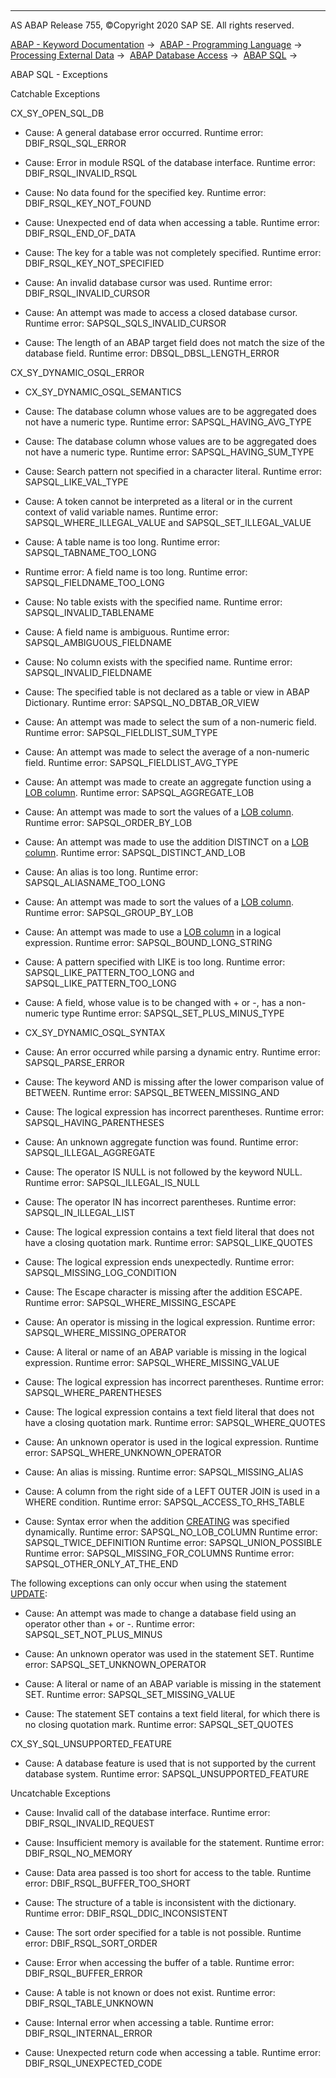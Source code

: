   

* * *

AS ABAP Release 755, ©Copyright 2020 SAP SE. All rights reserved.

[ABAP - Keyword Documentation](https://help.sap.com/doc/abapdocu_755_index_htm/7.55/en-US/abenabap.htm) →  [ABAP - Programming Language](https://help.sap.com/doc/abapdocu_755_index_htm/7.55/en-US/abenabap_reference.htm) →  [Processing External Data](https://help.sap.com/doc/abapdocu_755_index_htm/7.55/en-US/abenabap_language_external_data.htm) →  [ABAP Database Access](https://help.sap.com/doc/abapdocu_755_index_htm/7.55/en-US/abenabap_sql.htm) →  [ABAP SQL](https://help.sap.com/doc/abapdocu_755_index_htm/7.55/en-US/abenopensql.htm) → 

ABAP SQL - Exceptions

Catchable Exceptions

CX\_SY\_OPEN\_SQL\_DB

-   Cause: A general database error occurred.
    Runtime error: DBIF\_RSQL\_SQL\_ERROR

-   Cause: Error in module RSQL of the database interface.
    Runtime error: DBIF\_RSQL\_INVALID\_RSQL

-   Cause: No data found for the specified key.
    Runtime error: DBIF\_RSQL\_KEY\_NOT\_FOUND

-   Cause: Unexpected end of data when accessing a table.
    Runtime error: DBIF\_RSQL\_END\_OF\_DATA

-   Cause: The key for a table was not completely specified.
    Runtime error: DBIF\_RSQL\_KEY\_NOT\_SPECIFIED

-   Cause: An invalid database cursor was used.
    Runtime error: DBIF\_RSQL\_INVALID\_CURSOR

-   Cause: An attempt was made to access a closed database cursor.
    Runtime error: SAPSQL\_SQLS\_INVALID\_CURSOR

-   Cause: The length of an ABAP target field does not match the size of the database field.
    Runtime error: DBSQL\_DBSL\_LENGTH\_ERROR

CX\_SY\_DYNAMIC\_OSQL\_ERROR

-   CX\_SY\_DYNAMIC\_OSQL\_SEMANTICS

-   Cause: The database column whose values are to be aggregated does not have a numeric type.
    Runtime error: SAPSQL\_HAVING\_AVG\_TYPE

-   Cause: The database column whose values are to be aggregated does not have a numeric type.
    Runtime error: SAPSQL\_HAVING\_SUM\_TYPE

-   Cause: Search pattern not specified in a character literal.
    Runtime error: SAPSQL\_LIKE\_VAL\_TYPE

-   Cause: A token cannot be interpreted as a literal or in the current context of valid variable names.
    Runtime error: SAPSQL\_WHERE\_ILLEGAL\_VALUE and SAPSQL\_SET\_ILLEGAL\_VALUE

-   Cause: A table name is too long.
    Runtime error: SAPSQL\_TABNAME\_TOO\_LONG

-   Runtime error: A field name is too long.
    Runtime error: SAPSQL\_FIELDNAME\_TOO\_LONG

-   Cause: No table exists with the specified name.
    Runtime error: SAPSQL\_INVALID\_TABLENAME

-   Cause: A field name is ambiguous.
    Runtime error: SAPSQL\_AMBIGUOUS\_FIELDNAME

-   Cause: No column exists with the specified name.
    Runtime error: SAPSQL\_INVALID\_FIELDNAME

-   Cause: The specified table is not declared as a table or view in ABAP Dictionary.
    Runtime error: SAPSQL\_NO\_DBTAB\_OR\_VIEW

-   Cause: An attempt was made to select the sum of a non-numeric field.
    Runtime error: SAPSQL\_FIELDLIST\_SUM\_TYPE

-   Cause: An attempt was made to select the average of a non-numeric field.
    Runtime error: SAPSQL\_FIELDLIST\_AVG\_TYPE

-   Cause: An attempt was made to create an aggregate function using a [LOB column](https://help.sap.com/doc/abapdocu_755_index_htm/7.55/en-US/abenlob_glosry.htm "Glossary Entry").
    Runtime error: SAPSQL\_AGGREGATE\_LOB

-   Cause: An attempt was made to sort the values of a [LOB column](https://help.sap.com/doc/abapdocu_755_index_htm/7.55/en-US/abenlob_glosry.htm "Glossary Entry").
    Runtime error: SAPSQL\_ORDER\_BY\_LOB

-   Cause: An attempt was made to use the addition DISTINCT on a [LOB column](https://help.sap.com/doc/abapdocu_755_index_htm/7.55/en-US/abenlob_glosry.htm "Glossary Entry").
    Runtime error: SAPSQL\_DISTINCT\_AND\_LOB

-   Cause: An alias is too long.
    Runtime error: SAPSQL\_ALIASNAME\_TOO\_LONG

-   Cause: An attempt was made to sort the values of a [LOB column](https://help.sap.com/doc/abapdocu_755_index_htm/7.55/en-US/abenlob_glosry.htm "Glossary Entry").
    Runtime error: SAPSQL\_GROUP\_BY\_LOB

-   Cause: An attempt was made to use a [LOB column](https://help.sap.com/doc/abapdocu_755_index_htm/7.55/en-US/abenlob_glosry.htm "Glossary Entry") in a logical expression.
    Runtime error: SAPSQL\_BOUND\_LONG\_STRING

-   Cause: A pattern specified with LIKE is too long.
    Runtime error: SAPSQL\_LIKE\_PATTERN\_TOO\_LONG and SAPSQL\_LIKE\_PATTERN\_TOO\_LONG

-   Cause: A field, whose value is to be changed with + or \-, has a non-numeric type
    Runtime error: SAPSQL\_SET\_PLUS\_MINUS\_TYPE

-   CX\_SY\_DYNAMIC\_OSQL\_SYNTAX

-   Cause: An error occurred while parsing a dynamic entry.
    Runtime error: SAPSQL\_PARSE\_ERROR

-   Cause: The keyword AND is missing after the lower comparison value of BETWEEN.
    Runtime error: SAPSQL\_BETWEEN\_MISSING\_AND

-   Cause: The logical expression has incorrect parentheses.
    Runtime error: SAPSQL\_HAVING\_PARENTHESES

-   Cause: An unknown aggregate function was found.
    Runtime error: SAPSQL\_ILLEGAL\_AGGREGATE

-   Cause: The operator IS NULL is not followed by the keyword NULL.
    Runtime error: SAPSQL\_ILLEGAL\_IS\_NULL

-   Cause: The operator IN has incorrect parentheses.
    Runtime error: SAPSQL\_IN\_ILLEGAL\_LIST

-   Cause: The logical expression contains a text field literal that does not have a closing quotation mark.
    Runtime error: SAPSQL\_LIKE\_QUOTES

-   Cause: The logical expression ends unexpectedly.
    Runtime error: SAPSQL\_MISSING\_LOG\_CONDITION

-   Cause: The Escape character is missing after the addition ESCAPE.
    Runtime error: SAPSQL\_WHERE\_MISSING\_ESCAPE

-   Cause: An operator is missing in the logical expression.
    Runtime error: SAPSQL\_WHERE\_MISSING\_OPERATOR

-   Cause: A literal or name of an ABAP variable is missing in the logical expression.
    Runtime error: SAPSQL\_WHERE\_MISSING\_VALUE

-   Cause: The logical expression has incorrect parentheses.
    Runtime error: SAPSQL\_WHERE\_PARENTHESES

-   Cause: The logical expression contains a text field literal that does not have a closing quotation mark.
    Runtime error: SAPSQL\_WHERE\_QUOTES

-   Cause: An unknown operator is used in the logical expression.
    Runtime error: SAPSQL\_WHERE\_UNKNOWN\_OPERATOR

-   Cause: An alias is missing.
    Runtime error: SAPSQL\_MISSING\_ALIAS

-   Cause: A column from the right side of a LEFT OUTER JOIN is used in a WHERE condition.
    Runtime error: SAPSQL\_ACCESS\_TO\_RHS\_TABLE

-   Cause: Syntax error when the addition [CREATING](https://help.sap.com/doc/abapdocu_755_index_htm/7.55/en-US/abapselect_creating.htm) was specified dynamically.
    Runtime error: SAPSQL\_NO\_LOB\_COLUMN
    Runtime error: SAPSQL\_TWICE\_DEFINITION
    Runtime error: SAPSQL\_UNION\_POSSIBLE
    Runtime error: SAPSQL\_MISSING\_FOR\_COLUMNS
    Runtime error: SAPSQL\_OTHER\_ONLY\_AT\_THE\_END
    

The following exceptions can only occur when using the statement [UPDATE](https://help.sap.com/doc/abapdocu_755_index_htm/7.55/en-US/abapupdate.htm):

-   Cause: An attempt was made to change a database field using an operator other than + or \-.
    Runtime error: SAPSQL\_SET\_NOT\_PLUS\_MINUS

-   Cause: An unknown operator was used in the statement SET.
    Runtime error: SAPSQL\_SET\_UNKNOWN\_OPERATOR

-   Cause: A literal or name of an ABAP variable is missing in the statement SET.
    Runtime error: SAPSQL\_SET\_MISSING\_VALUE

-   Cause: The statement SET contains a text field literal, for which there is no closing quotation mark.
    Runtime error: SAPSQL\_SET\_QUOTES

CX\_SY\_SQL\_UNSUPPORTED\_FEATURE

-   Cause: A database feature is used that is not supported by the current database system.
    Runtime error: SAPSQL\_UNSUPPORTED\_FEATURE

Uncatchable Exceptions

-   Cause: Invalid call of the database interface.
    Runtime error: DBIF\_RSQL\_INVALID\_REQUEST

-   Cause: Insufficient memory is available for the statement.
    Runtime error: DBIF\_RSQL\_NO\_MEMORY

-   Cause: Data area passed is too short for access to the table.
    Runtime error: DBIF\_RSQL\_BUFFER\_TOO\_SHORT

-   Cause: The structure of a table is inconsistent with the dictionary.
    Runtime error: DBIF\_RSQL\_DDIC\_INCONSISTENT

-   Cause: The sort order specified for a table is not possible.
    Runtime error: DBIF\_RSQL\_SORT\_ORDER

-   Cause: Error when accessing the buffer of a table.
    Runtime error: DBIF\_RSQL\_BUFFER\_ERROR

-   Cause: A table is not known or does not exist.
    Runtime error: DBIF\_RSQL\_TABLE\_UNKNOWN

-   Cause: Internal error when accessing a table.
    Runtime error: DBIF\_RSQL\_INTERNAL\_ERROR

-   Cause: Unexpected return code when accessing a table.
    Runtime error: DBIF\_RSQL\_UNEXPECTED\_CODE